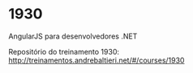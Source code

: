 # 1930
AngularJS para desenvolvedores .NET

Repositório do treinamento 1930:
http://treinamentos.andrebaltieri.net/#/courses/1930
